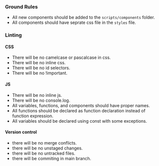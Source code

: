 ### Ground Rules

- All new components should be added to the `scripts/components` folder.
- All components should have seprate css file in the `styles` file.

### Linting

#### CSS
- There will be no camelcase or pascalcase in css.
- There will be no inline css.
- There will be no id selectors.
- There will be no !important.

#### JS
- There will be no inline js.
- There will be no console.log.
- All variables, functions, and components should have proper names.
- All functions should be declared as function declaration instead of function expression.
- All variables should be declared using const with some exceptions.

#### Version control
 - there will be no merge conflicts.
 - there will be no unstaged changes.
 - there will be no untracked files.
 - there will be commiting in main branch.
